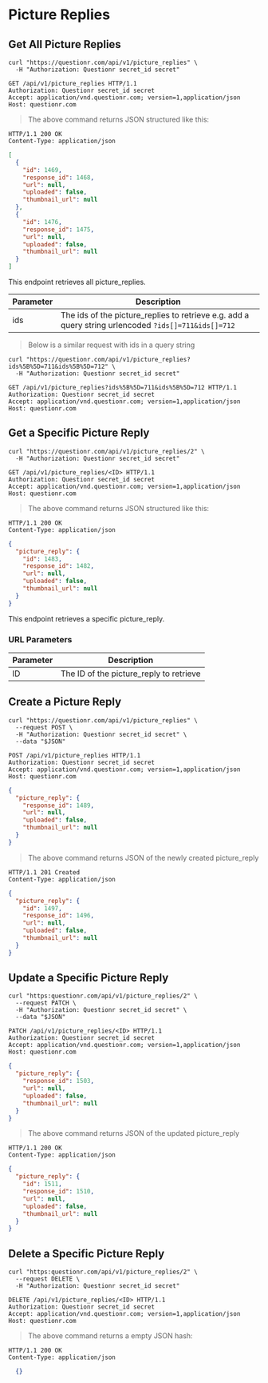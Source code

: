 # Picture Replies

## Get All Picture Replies

```shell
curl "https://questionr.com/api/v1/picture_replies" \
  -H "Authorization: Questionr secret_id secret"
```

```http
GET /api/v1/picture_replies HTTP/1.1
Authorization: Questionr secret_id secret
Accept: application/vnd.questionr.com; version=1,application/json
Host: questionr.com
```

> The above command returns JSON structured like this:

```http
HTTP/1.1 200 OK
Content-Type: application/json
```
```json
[
  {
    "id": 1469,
    "response_id": 1468,
    "url": null,
    "uploaded": false,
    "thumbnail_url": null
  },
  {
    "id": 1476,
    "response_id": 1475,
    "url": null,
    "uploaded": false,
    "thumbnail_url": null
  }
]
```

This endpoint retrieves all picture_replies.


Parameter | Description
--------- | -----------
ids | The ids of the picture_replies to retrieve e.g. add a query string urlencoded `?ids[]=711&ids[]=712`

> Below is a similar request with ids in a query string

```shell
curl "https://questionr.com/api/v1/picture_replies?ids%5B%5D=711&ids%5B%5D=712" \
  -H "Authorization: Questionr secret_id secret"
```
```http
GET /api/v1/picture_replies?ids%5B%5D=711&ids%5B%5D=712 HTTP/1.1
Authorization: Questionr secret_id secret
Accept: application/vnd.questionr.com; version=1,application/json
Host: questionr.com
```

## Get a Specific Picture Reply

```shell
curl "https://questionr.com/api/v1/picture_replies/2" \
  -H "Authorization: Questionr secret_id secret"
```

```http
GET /api/v1/picture_replies/<ID> HTTP/1.1
Authorization: Questionr secret_id secret
Accept: application/vnd.questionr.com; version=1,application/json
Host: questionr.com
```

> The above command returns JSON structured like this:

```http
HTTP/1.1 200 OK
Content-Type: application/json
```
```json
{
  "picture_reply": {
    "id": 1483,
    "response_id": 1482,
    "url": null,
    "uploaded": false,
    "thumbnail_url": null
  }
}
```

This endpoint retrieves a specific picture_reply.

### URL Parameters

Parameter | Description
--------- | -----------
ID | The ID of the picture_reply to retrieve



## Create a Picture Reply



```shell
curl "https://questionr.com/api/v1/picture_replies" \
  --request POST \
  -H "Authorization: Questionr secret_id secret" \
  --data "$JSON"
```

```http
POST /api/v1/picture_replies HTTP/1.1
Authorization: Questionr secret_id secret
Accept: application/vnd.questionr.com; version=1,application/json
Host: questionr.com
```
```json
{
  "picture_reply": {
    "response_id": 1489,
    "url": null,
    "uploaded": false,
    "thumbnail_url": null
  }
}
```

> The above command returns JSON of the newly created picture_reply

```http
HTTP/1.1 201 Created
Content-Type: application/json
```
```json
{
  "picture_reply": {
    "id": 1497,
    "response_id": 1496,
    "url": null,
    "uploaded": false,
    "thumbnail_url": null
  }
}
```

## Update a Specific Picture Reply



```shell
curl "https:questionr.com/api/v1/picture_replies/2" \
  --request PATCH \
  -H "Authorization: Questionr secret_id secret" \
  --data "$JSON"
```
```http
PATCH /api/v1/picture_replies/<ID> HTTP/1.1
Authorization: Questionr secret_id secret
Accept: application/vnd.questionr.com; version=1,application/json
Host: questionr.com
```
```json
{
  "picture_reply": {
    "response_id": 1503,
    "url": null,
    "uploaded": false,
    "thumbnail_url": null
  }
}
```

> The above command returns JSON of the updated picture_reply

```http
HTTP/1.1 200 OK
Content-Type: application/json
```
```json
{
  "picture_reply": {
    "id": 1511,
    "response_id": 1510,
    "url": null,
    "uploaded": false,
    "thumbnail_url": null
  }
}
```


## Delete a Specific Picture Reply



```shell
curl "https:questionr.com/api/v1/picture_replies/2" \
  --request DELETE \
  -H "Authorization: Questionr secret_id secret"
```

```http
DELETE /api/v1/picture_replies/<ID> HTTP/1.1
Authorization: Questionr secret_id secret
Accept: application/vnd.questionr.com; version=1,application/json
Host: questionr.com
```

> The above command returns a empty JSON hash:

```http
HTTP/1.1 200 OK
Content-Type: application/json
```
```json
  {}
```

